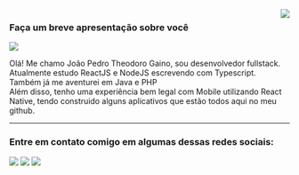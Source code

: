 <img align='right' src="https://github-readme-stats.vercel.app/api?username=joaoptgaino&show_icons=true&title_color=fff&text_color=fffe&icon_color=fff&bg_color=000&cache_seconds=2300">

### Faça um breve apresentação sobre você

<img src="https://img.shields.io/static/v1?label=Overview&message=JoaoptGaino&color=f8efd4&style=for-the-badge&logo=GitHub">

<p>
Olá! Me chamo João Pedro Theodoro Gaino, sou desenvolvedor fullstack. 
<br>
Atualmente estudo ReactJS e NodeJS escrevendo com Typescript. Também já me aventurei em Java e PHP

<br>
Além disso, tenho uma experiência bem legal com Mobile utilizando React Native, tendo construido alguns aplicativos que estão todos aqui no meu github.
</p>
<hr>

### Entre em contato comigo em algumas dessas redes sociais:

<p align="left">
  <a href="https://joaoptgaino.com/" alt="Meu site" target="_blank">
  <img src="https://img.shields.io/badge/-Website-000?style=flat-square&labelColor=000&logo=circle&logoColor=white&link=" /></a>

  <a href="https://www.linkedin.com/in/jo%C3%A3o-pedro-theodoro-gaino/" alt="Linkedin" target="_blank">
  <img src="https://img.shields.io/badge/-Linkedin-0e76a8?style=flat-square&logo=Linkedin&logoColor=white&link=" /></a>

  <a href="https://www.instagram.com/joaoptgaino/" alt="Instagram" target="_blank">
  <img src="https://img.shields.io/badge/-Instagram-DF0174?style=flat-square&labelColor=DF0174&logo=instagram&logoColor=white&link=https://www.instagram.com/joaoptgaino/"/></a>
</p>  
